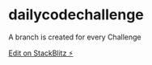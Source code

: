 # dailycodechallenge

A branch is created for every Challenge

[Edit on StackBlitz ⚡️](https://stackblitz.com/edit/dailycodechallange)
